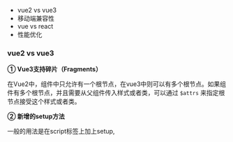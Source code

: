 

- vue2 vs vue3
- 移动端兼容性
- vue vs react
- 性能优化



### vue2 vs vue3

**① Vue3支持碎片（Fragments）**

在Vue2中，组件中只允许有一个根节点，在vue3中则可以有多个根节点。如果组件有多个根节点，并且需要从父组件传入样式或者类，可以通过 `$attrs` 来指定根节点接受这个样式或者类。



**② 新增的setup方法**

一般的用法是在script标签上加上setup,  <script setup>是在单文件组件(SFC)中使用组合式API的编译时语法糖。相比于普通的<script> 语法，它具有更多优势:

- 更少的样板内容，更简洁的代码；
- 能够使用纯TypeScript声明props和自定义事件；
- 更好的运行时性能；
- 更好的IDE类型推导性能(减少了语言服务器从代码中抽取类型的工作)。



**③ 检测数据方法的改变**

Vue2中监测数据的方法是Object.defineProperty，有着诸多限制，比如说检测对象只能检测其中的一个属性，需要遍历对象才能实现对全部属性的检测，而且 Object.defineProperty 检测不了数组的变化，只能重写数组的方法才能达到检测数组的效果，而且新增和删除数组和对象的数据检测不了，要用this.$set和vue.delete来进行新增和删除。

Vue3检测数据的方法是es6的Proxy，可以监听整个对象，而不是对象的某个属性，也可以检测数组的改变以及数据的增删以及 Map, Set,WeakMap,WeakSet



**④ 声明周期的改变**

Vue3中的生命周期相比于vue2少了beforeCreate和created这两个生命周期，可以直接把这两个生命周期的内容写在setup中。

另外beforeCreate和created勾子改变了命名，在vue3中改成了beforeUnmount和unmouted。



**⑤ 父子组件传参方式的改变**

Vue3中子组件要接收父组件的传参需要用到defineProps



**⑥ v-model的改变**

在vue2中v-model绑定的是子组件的value,在vue3中改成了modelValue,触发的方法也从input改成了update:modelValue。Vue2的.sync修饰符也被v-model:xxx给取代了。



**⑦ Diff算法的改变**

vue2的diff算法是全量diff，vue3是静态标记+不全量diff，换句话说就是把一些不会更新的节点打上静态标记，进行diff算法的时候忽略这些节点，节约性能。



**⑧ Api模式不同**

- Vue2使用的是选项式api（option）
- Vue3不仅兼容选项式api，也支持组合式api（composition）



uni-app 对 vue2/vue3 差异的总结

https://uniapp.dcloud.net.cn/tutorial/migration-to-vue3.html



### 性能优化

请求、图片、dom、首屏、内存方面



减少请求次数：使用雪碧图、修饰类图片使用css替代、小图使用base64；

使用浏览器缓存机制：可以不发请求，或者再发起请求后发现服务器数据与本地一致，无需传回

减少不必要的cookie：它会携带在头部中，每次请求都会传递，会影响请求的性能；

图片方面的优化：移动端不使用原图，使用适配手机屏幕的图片；使用合适的图片格式，小图用png，照片用jpg，图标用svg；

非首屏的图片，可以先使用默认图片替代；通过定时器，延迟展示；

采用懒加载，在用户滚动页面的时候采取获取更多的数据；

避免重绘节流

使用事件委托：不给每个子节点单独设置事件监听器，而是设置在其父节点上，然后利用冒泡原理设置每个子节点，避免批量绑定事件以此来减少内存消耗和DOM操作。

减少反复操作dom

动画：合理地利用GPU加速，像 transform 和 opacity 这些属性，不会触发重绘，可以提高网页性能。强制加速：`transform：translate3d(0,0,0);`

requestAnimationFrame会把每一帧中的所有DOM操作集中起来，在一次重绘或回流中就完成，setTimeout和setInterva的执行时间不太精确，但它采用系统时间间隔，能够保持最佳绘制效率

懒执行。将某些逻辑延迟到使用时再计算。可用于首屏优化，对于某些耗时逻辑并不需要在首屏就使用的，就可以使用懒执行，通过定时器或者事件的调用来唤醒。

使用cdn加速，加快用户获取资源的速度，并且能够减少包体积，也能减缓服务器压力

减少移动端卡顿：减少定时器的数量，在组件卸载前手动销毁定时器（定时器是定义在window上的，需要在组件销毁前手动销毁）

优化高频事件：页面滚动、鼠标移动等事件尽量使用防抖节流等进行限制。

keep-alive

https://blog.csdn.net/m0_51060602/article/details/123324547

https://juejin.cn/post/6892994632968306702



### vue vs react

在 react 中，使用的是 jsx 的语法，它出于耦合性强的考虑，没有将 html 和 js 分离，使用起来更灵活；而在 vue 里模板和逻辑一般是分离的，很少使用 jsx。



在 vue 中，可以通过 v-if、v-else这样的指令控制条件渲染；

而在 react 中，需要通过普通的 js 方式进行判断。



react 无法通过 push 等方法改变状态来触发重新渲染，必须使用 setState，在开发方面负担会大一些



在 vue 中，子传父，通过自定义事件；

在 react 中，由父组件将修改状态的方法传递给子组件进行调用。



在 vue 中，通过 slot 实现插槽；

在 react 中，可以通过 props.children 获取父组件传递过来的内容，但只能通过索引获取项；

另一种方式是通过属性传 jsx



在 vue 中，处理表单控件，有 v-model 的语法糖来实现双向绑定；

在 react 中，需要自己手动实现



在 vue 中，提供了规范的编写 css 方式，提供了统一的样式风格；

在 react 中，没有相应的规范



在 vue-router 中，router-link 可以通过添加属性被设置为其它类型，react 的 link 不行。



在 vue 中，想要修改组件的默认挂载行为，使用 Teleport 包裹

在 react 中，需要使用 Portal 方法



### 移动端兼容性

https://blog.csdn.net/mChales_Liu/article/details/122193185

https://www.jianshu.com/p/860f7e9470c9

https://juejin.cn/post/6844903907139780616

https://juejin.cn/post/7103835385280593957

https://juejin.cn/post/6844903633708908557



1. ios日期的兼容

   使用 new Date 处理横杠分隔的日期时，得不到正确的结果，需要把横杠处理为斜杠

2. 适配ios的底部小横条

   可以利用meta标签和新增的css函数来设定安全距离

3. 解决ios连续数字被当作电话号码变色

   可以通过meta标签禁用该行为

4. vue中使用hash模式，ios的分享异常

   把` $router.push` 改为 `window.location.href=` ，使地址栏的地址与当前页的地址一样

5. ios 将图片转换为base64失败

   在 ios 上需要先设置允许跨域，再对 src 属性进行赋值

6. ios 上页面滚动时动画会停止

   这与ios的事件处理机制有关，可以给动画元素设置 `transform: translate3D(0, 0, 0);` 解决

7. 不同浏览器本身存在一些样式差异，可以引入 normalize.css 抹平差异

   



### 浏览器兼容性(旧)

#### 前言：

> 不同浏览器的内核不尽相同，所以各个浏览器对网页的解析存在一定的差异。 
>  
> 浏览器内核主要分为两种，一是渲染引擎，另一个是 js 引擎。内核更加倾向于说**渲染引擎**。  
> 
> 所以浏览器兼容性问题一般指：css兼容、js兼容。  

常见的浏览器内核可以分四种：Trident、Gecko、Blink、Webkit  

浏览器 | 中文 | 内核（渲染引擎） | 俗称
:-: | :-: | :-: | :-:
Chrome | 谷歌 | 以前Webkit，现在是Blink | 
FireFox | 火狐 | Gecko | Firefox
Safari | 苹果 | Webkit |
IE | | Trident | IE
Opera | 欧朋 | 现已改用谷歌的Blink | 
360 | | IE+Chrome双内核 |  

#### CSS兼容  

----

**1. 不同浏览器的标签默认的margin和padding不同**  

方法 | 说明  
:-: | :-
① | `*{margin:0;padding:0;}`，简单但性能不好      
② | 在开头引入[基础样式](https://www.jq22.com/webqd6168)，还能去除列表标记、输入框轮廓等默认样式 

----

**2. css3新属性，加浏览器前缀兼容早期浏览器**  

前缀 | 适用浏览器
:- | :-
-moz- | 火狐
-webkit- | Safari, 谷歌等使用Webkit引擎的浏览器 
-o- | 早期Opera
-ms- |  IE 

需要加前缀的属性  

属性 | 说明  
:- | :-
@keyframes | 定义关键帧动画
transform、transition、animation | 变形、过渡、动画
border-radius | 圆角 
box-shadow | 盒子阴影
flex | 弹性布局
... | 

栗子  
> 不带前缀的放在最后。  
```css
.any {
  -webkit-animation-name: anything;
  -moz-animation-name: anything;
  -o-animation-name: anything;
  -ms-animation-name: anything;
  animation-name: anything;
}

-webkit-@keyframes anything {...}
...
@keyframes anything {...}
```

----

**3. IE6双边距问题；对块元素设置了float，同时又设置margin，就会出现边距加倍**  
> 解决方案是在这个元素里面加上 `display:inline`。  

```css
.div1 {
  float: left;
  margin: 5px;      // IE理解为 10px
  display: inline;  // 让IE再理解为 5px
}
```

**3.2. 将行内元素改为块元素，设置了float，同时又设置margin，就会出现边距加倍**

```css
.span1 {
  float: left;
  margin: 5px;      
  display: block;
  display: inline;
  display: table;
}
```

----

**4. 当标签的高度设置小于10px，在IE6、IE7中会超出自己设置的高度**  
> 是因为IE8之前的浏览器都会给标签一个 `最小默认的行高的高度`。  

方法 | 说明  
:-: | :-
① | `overflow:hidden`     
② | 使 `line-height` 小于设置的高度  

----

**5. IE浏览器div最小宽度和高度的问题**  
> IE不认得 `min-` 这个定义，但实际上它把正常的 `width` 和 `height` 当作有 `min-` 的情况来使。  

```css
#box {
  width: 80px;
  height: 35px;
}
html>body #box {
  width: auto;
  height: auto;
  min-width: 80px;
  min-height: 35px;
}
```

----

**6. 超链接访问过后hover样式就不出现的问题**  
> 被点击访问过的超链接样式不在具有hover和active，可以改变属性设置时的排列顺序。  

```css
a:link {}
a:visited {}
a:hover {}
a:active {}
```

----

**7. 图片默认有间距**  
> 几个img标签放在一起的时候，有些浏览器会有默认的间距。  

```css
.img1, .img2 {
  float: left;
}
```

----

#### JS兼容  

1. 事件绑定  

```react
if(el.addEventListener) {    // 所有主流浏览器，ie9+
  el.addEventListener("click", myF);  
} else if (el.attachEvent) {  // ie8 及更早版本
  el.attachEvent("onclick", myF)
}
```

2. 阻止事件冒泡传播  

```react
document.onclick = function(e) {
  let e = e || window.event;
  if (e.stopPropagation) {
    e.stopPropagation();  // W3C标准
  } else {
    e.cancelBubble;  // IE
  }
}
```

3. 阻止事件默认行为   

```react
document.onclick = function(e) {
  let e = e || window.event;
  if (e.preventDefault) {
    e.preventDefault();  // W3C标准
  } else {
    e.returnValue= 'false';  // IE
  }
}
```

4. 获取事件源对象  

浏览器 | srcElement | target
:- | :-: | :-:
IE | √ |×
Firefox | × | √

```react
srcObj = event.srcElement?event.srcElement:event.target;
```







